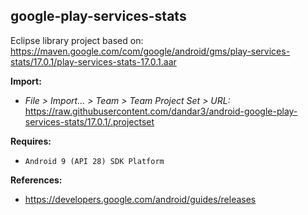 ## google-play-services-stats

Eclipse library project based on:<br/>
https://maven.google.com/com/google/android/gms/play-services-stats/17.0.1/play-services-stats-17.0.1.aar

**Import:**
- _File > Import... > Team > Team Project Set > URL:_<br/>
  https://raw.githubusercontent.com/dandar3/android-google-play-services-stats/17.0.1/.projectset

**Requires:**
- `Android 9 (API 28) SDK Platform`

**References:**
- https://developers.google.com/android/guides/releases